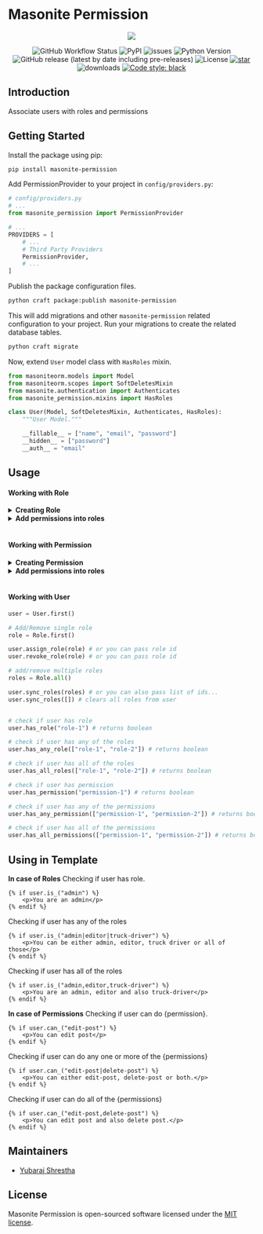 # Masonite Permission

<p align="center">
    <img src="https://banners.beyondco.de/Masonite Permission.png?theme=light&packageManager=pip+install&packageName=masonite-permission&pattern=topography&style=style_1&description=Associate users with roles and permissions&md=1&showWatermark=1&fontSize=100px&images=https%3A%2F%2Fgblobscdn.gitbook.com%2Fspaces%2F-L9uc-9XAlqhXkBwrLMA%2Favatar.png">
</p>

<p align="center">
  
  <img alt="GitHub Workflow Status" src="https://github.com/yubarajshrestha/masonite-permission/actions/workflows/pythonapp.yml/badge.svg">

  <img alt="PyPI" src="https://img.shields.io/pypi/v/masonite-permission">
  <img alt="issues" src="https://img.shields.io/github/issues/yubarajshrestha/masonite-permission">
  <img src="https://img.shields.io/badge/python-3.7+-blue.svg" alt="Python Version">
  <img alt="GitHub release (latest by date including pre-releases)" src="https://img.shields.io/github/v/release/yubarajshrestha/masonite-permission">
  <img alt="License" src="https://img.shields.io/github/license/yubarajshrestha/masonite-permission">
  <a href="https://github.com/yubarajshrestha/masonite-permission/stargazers"><img alt="star" src="https://img.shields.io/github/stars/yubarajshrestha/masonite-permission" /></a>
  <img alt="downloads" src="https://img.shields.io/pypi/dm/masonite-permission?style=flat" />
  <a href="https://github.com/psf/black"><img alt="Code style: black" src="https://img.shields.io/badge/code%20style-black-000000.svg"></a>
</p>

## Introduction

Associate users with roles and permissions

## Getting Started

Install the package using pip:

```bash
pip install masonite-permission
```

Add PermissionProvider to your project in `config/providers.py`:

```python
# config/providers.py
# ...
from masonite_permission import PermissionProvider

# ...
PROVIDERS = [
    # ...
    # Third Party Providers
    PermissionProvider,
    # ...
]
```

Publish the package configuration files.

```bash
python craft package:publish masonite-permission
```

This will add migrations and other `masonite-permission` related configuration to your project. Run your migrations to create the related database tables.

```bash
python craft migrate
```

Now, extend `User` model class with `HasRoles` mixin.

```python
from masoniteorm.models import Model
from masoniteorm.scopes import SoftDeletesMixin
from masonite.authentication import Authenticates
from masonite_permission.mixins import HasRoles

class User(Model, SoftDeletesMixin, Authenticates, HasRoles):
    """User Model."""

    __fillable__ = ["name", "email", "password"]
    __hidden__ = ["password"]
    __auth__ = "email"
```

## Usage

#### Working with Role

<details>
<summary style="font-weight: bolder">Creating Role</summary>

```python

""" Creating Role
    Arguments:
        name: The name of the role
        slug: The slug of the role, must be unique
"""
from masonite_permission.models import Role

role = Role.create({
    "name": "Admin",
    "slug": "admin"
})

```

</details>

<details>
<summary style="font-weight: bolder">Add permissions into roles</summary>

```python
""" Add permissions into roles
    Available Methods:
        1. sync_permissions: Syncs the permissions with the role
            arguments: Takes a list of permission ids or permission collection
        2. attach_permission: Adds a permission to a role
            arguments: Takes permission model object or permission id
        3. detach_permission: Removes a permission from the role
            arguments: Takes permission model object or permission id
"""
```

```python
""" Syncing permissions with role, adds provided permissions and removes all other permissions
    Arguments:
        permissions: Takes a list of permission ids or permission collection
"""
permission_collection = Permission.all()
permission_ids = [1, 2, 3, 4, ...]

role.sync_permissions(permission_collection)
# or
role.sync_permissions(permission_ids)
# or
role.sync_permissions([]) # clears all permissions from role
```

```python
""" Attach permission, this will add new permission into role if already not added
    Arguments:
        permission: Takes permission model object or permission id
"""
permission = Permission.first()

role.attach_permission(permission)
# or
role.attach_permission(1)
```

```python
""" Detach permission, this will remove permission from role if already added
    Arguments:
        permission: Takes permission model object or permission id
"""
permission = Permission.first()

role.detach_permission(permission)
# or
role.detach_permission(1)
```

</details>

<br/>

#### Working with Permission

<details>
<summary style="font-weight: bolder">Creating Permission</summary>

```python
""" Creating Permission
    Arguments:
        name: The name of the permission
        slug: The slug of the permission, must be unique
"""
from masonite_permission.models import Permission
permission = Permission.create({
  "name": "Create Post",
  "slug": "create-post" # must be unique
})
```

</details>

<details>
<summary style="font-weight: bold;">Add permissions into roles</summary>

```python
""" Add permissions into roles
    Available Methods:
        1. sync_roles: Syncs the roles with the permission
            arguments: Takes a list of role ids or role collection
        2. attach_role: Adds a permission to a role
            arguments: Takes role model object or role id
        3. detach_role: Removes a permission from a role
            arguments: Takes role model object or role id
"""
```

```python
""" Syncing permissions with role, adds provided roles and removes all other roles
    Arguments:
        roles: Takes a list of role ids or role collection
"""
role_collection = Role.all()
role_ids = [1, 2, 3, 4, ...]

permission.sync_roles(role_collection)
# or
permission.sync_roles(role_ids)
# or
permission.sync_roles([]) # clears all role from permission
```

```python
""" Attach role, this will add new permission into role if already not added
    Arguments:
        role: Takes role model object or role id
"""
role = Role.first()

permission.attach_role(role)
# or
permission.attach_role(1)
```

```python
""" Detach role, this will remove permission from role if already added
    Arguments:
        role: Takes role model object or role id
"""
role = Role.first()

permission.detach_role(role)
# or
permission.detach_role(1)
```

</details>
<br/>

#### Working with User

```python
user = User.first()
```

```python
# Add/Remove single role
role = Role.first()

user.assign_role(role) # or you can pass role id
user.revoke_role(role) # or you can pass role id
```

```python
# add/remove multiple roles
roles = Role.all()

user.sync_roles(roles) # or you can also pass list of ids...
user.sync_roles([]) # clears all roles from user
```

```python

# check if user has role
user.has_role("role-1") # returns boolean

# check if user has any of the roles
user.has_any_role(["role-1", "role-2"]) # returns boolean

# check if user has all of the roles
user.has_all_roles(["role-1", "role-2"]) # returns boolean

# check if user has permission
user.has_permission("permission-1") # returns boolean

# check if user has any of the permissions
user.has_any_permission(["permission-1", "permission-2"]) # returns boolean

# check if user has all of the permissions
user.has_all_permissions(["permission-1", "permission-2"]) # returns boolean

```

## Using in Template

**In case of Roles**
Checking if user has role.

```jinja2
{% if user.is_("admin") %}
    <p>You are an admin</p>
{% endif %}
```

Checking if user has any of the roles

```jinja2
{% if user.is_("admin|editor|truck-driver") %}
    <p>You can be either admin, editor, truck driver or all of those</p>
{% endif %}
```

Checking if user has all of the roles

```jinja2
{% if user.is_("admin,editor,truck-driver") %}
    <p>You are an admin, editor and also truck-driver</p>
{% endif %}
```

**In case of Permissions**
Checking if user can do {permission}.

```jinja2
{% if user.can_("edit-post") %}
    <p>You can edit post</p>
{% endif %}
```

Checking if user can do any one or more of the {permissions}

```jinja2
{% if user.can_("edit-post|delete-post") %}
    <p>You can either edit-post, delete-post or both.</p>
{% endif %}
```

Checking if user can do all of the {permissions}

```jinja2
{% if user.can_("edit-post,delete-post") %}
    <p>You can edit post and also delete post.</p>
{% endif %}
```


## Maintainers

- [Yubaraj Shrestha](https://www.github.com/yubarajshrestha)

## License

Masonite Permission is open-sourced software licensed under the [MIT license](LICENSE).

```

```
